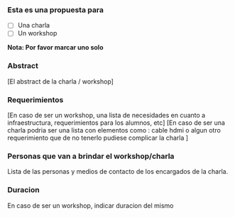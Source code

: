 ### Esta es una propuesta para

* [ ] Una charla
* [ ] Un workshop

**Nota: Por favor marcar uno solo**

### Abstract

[El abstract de la charla / workshop]

### Requerimientos

[En caso de ser un workshop, una lista de necesidades en cuanto a infraestructura, requerimientos para los alumnos, etc]
[En caso de ser una charla podria ser una lista con elementos como : cable hdmi o algun otro requerimiento que de no tenerlo pudiese complicar la charla ]

### Personas que van a brindar el workshop/charla

Lista de las personas y medios de contacto de los encargados de la charla.

### Duracion

En caso de ser un workshop, indicar duracion del mismo
